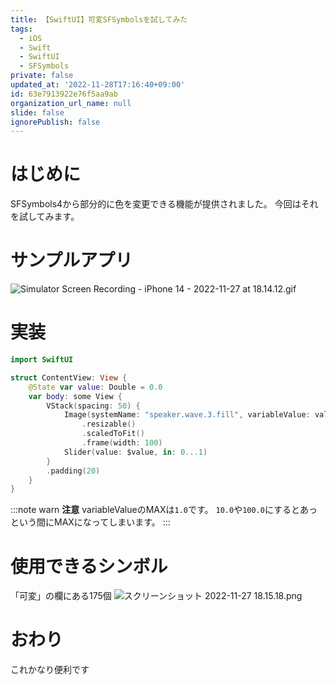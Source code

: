 ```yaml
---
title: 【SwiftUI】可変SFSymbolsを試してみた
tags:
  - iOS
  - Swift
  - SwiftUI
  - SFSymbols
private: false
updated_at: '2022-11-28T17:16:40+09:00'
id: 63e7913922e76f5aa9ab
organization_url_name: null
slide: false
ignorePublish: false
---
```

# はじめに
SFSymbols4から部分的に色を変更できる機能が提供されました。
今回はそれを試してみます。

# サンプルアプリ
![Simulator Screen Recording - iPhone 14 - 2022-11-27 at 18.14.12.gif](https://qiita-image-store.s3.ap-northeast-1.amazonaws.com/0/1745371/bc9d8548-7fcb-3b60-7461-906f9550fe3b.gif)

# 実装
```swift
import SwiftUI

struct ContentView: View {
    @State var value: Double = 0.0
    var body: some View {
        VStack(spacing: 50) {
            Image(systemName: "speaker.wave.3.fill", variableValue: value)
                .resizable()
                .scaledToFit()
                .frame(width: 100)
            Slider(value: $value, in: 0...1)
        }
        .padding(20)
    }
}
```

:::note warn
**注意**
variableValueのMAXは`1.0`です。
`10.0`や`100.0`にするとあっという間にMAXになってしまいます。
:::

# 使用できるシンボル
「可変」の欄にある175個
![スクリーンショット 2022-11-27 18.15.18.png](https://qiita-image-store.s3.ap-northeast-1.amazonaws.com/0/1745371/6ac33864-f39d-6c06-06c5-45d966f05029.png)

# おわり
これかなり便利です
